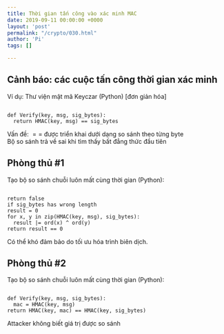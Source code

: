 ```yaml
---
title: Thời gian tấn công vào xác minh MAC
date: 2019-09-11 00:00:00 +0000
layout: 'post'
permalink: "/crypto/030.html"
author: 'Pi'
tags: []

---
```


## Cảnh báo: các cuộc tấn công thời gian xác minh

Ví dụ: Thư viện mật mã Keyczar (Python) [đơn giản hóa]
<pre><code class="python hljs">
def Verify(key, msg, sig_bytes):
  return HMAC(key, msg) == sig_bytes
</code></pre>

Vấn đề: $==$ được triển khai dưới dạng so sánh theo từng byte<br/>
Bộ so sánh trả về sai khi tìm thấy bất đẳng thức đầu tiên<br/>

## Phòng thủ #1

Tạo bộ so sánh chuỗi luôn mất cùng thời gian (Python):

<pre><code class="python hljs">
return false
if sig_bytes has wrong length
result = 0
for x, y in zip(HMAC(key, msg), sig_bytes):
  result |= ord(x) ^ ord(y)
return result == 0
</code></pre>
Có thể khó đảm bảo do tối ưu hóa trình biên dịch.

## Phòng thủ #2
Tạo bộ so sánh chuỗi luôn mất cùng thời gian (Python):

<pre><code class="python hljs">
def Verify(key, msg, sig_bytes):
  mac = HMAC(key, msg)
return HMAC(key, mac) == HMAC(key, sig_bytes)
</code></pre>

Attacker không biết giá trị được so sánh